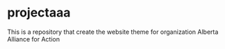 # projectaaa
This is a repository that create the website theme for organization Alberta Alliance for Action 
